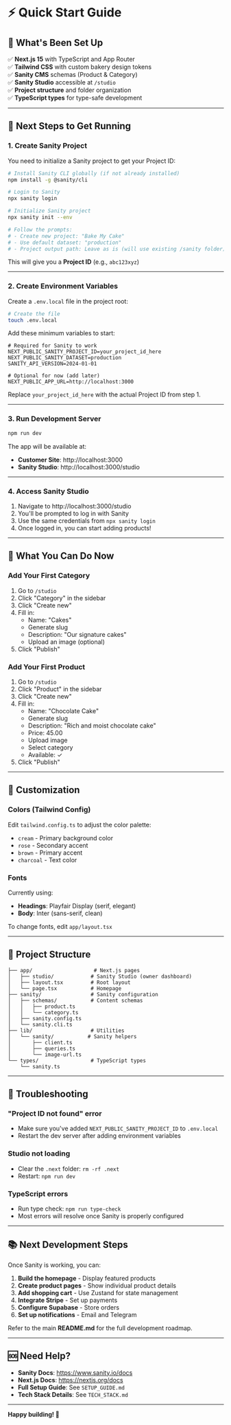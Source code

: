 # ⚡ Quick Start Guide

## 🎯 What's Been Set Up

✅ **Next.js 15** with TypeScript and App Router  
✅ **Tailwind CSS** with custom bakery design tokens  
✅ **Sanity CMS** schemas (Product & Category)  
✅ **Sanity Studio** accessible at `/studio`  
✅ **Project structure** and folder organization  
✅ **TypeScript types** for type-safe development  

---

## 🚀 Next Steps to Get Running

### **1. Create Sanity Project**

You need to initialize a Sanity project to get your Project ID:

```bash
# Install Sanity CLI globally (if not already installed)
npm install -g @sanity/cli

# Login to Sanity
npx sanity login

# Initialize Sanity project
npx sanity init --env

# Follow the prompts:
# - Create new project: "Bake My Cake"
# - Use default dataset: "production"
# - Project output path: Leave as is (will use existing /sanity folder)
```

This will give you a **Project ID** (e.g., `abc123xyz`)

---

### **2. Create Environment Variables**

Create a `.env.local` file in the project root:

```bash
# Create the file
touch .env.local
```

Add these minimum variables to start:

```env
# Required for Sanity to work
NEXT_PUBLIC_SANITY_PROJECT_ID=your_project_id_here
NEXT_PUBLIC_SANITY_DATASET=production
SANITY_API_VERSION=2024-01-01

# Optional for now (add later)
NEXT_PUBLIC_APP_URL=http://localhost:3000
```

Replace `your_project_id_here` with the actual Project ID from step 1.

---

### **3. Run Development Server**

```bash
npm run dev
```

The app will be available at:
- **Customer Site**: http://localhost:3000
- **Sanity Studio**: http://localhost:3000/studio

---

### **4. Access Sanity Studio**

1. Navigate to http://localhost:3000/studio
2. You'll be prompted to log in with Sanity
3. Use the same credentials from `npx sanity login`
4. Once logged in, you can start adding products!

---

## 📝 What You Can Do Now

### **Add Your First Category**
1. Go to `/studio`
2. Click "Category" in the sidebar
3. Click "Create new"
4. Fill in:
   - Name: "Cakes"
   - Generate slug
   - Description: "Our signature cakes"
   - Upload an image (optional)
5. Click "Publish"

### **Add Your First Product**
1. Go to `/studio`
2. Click "Product" in the sidebar
3. Click "Create new"
4. Fill in:
   - Name: "Chocolate Cake"
   - Generate slug
   - Description: "Rich and moist chocolate cake"
   - Price: 45.00
   - Upload image
   - Select category
   - Available: ✓
5. Click "Publish"

---

## 🎨 Customization

### **Colors (Tailwind Config)**
Edit `tailwind.config.ts` to adjust the color palette:
- `cream` - Primary background color
- `rose` - Secondary accent
- `brown` - Primary accent
- `charcoal` - Text color

### **Fonts**
Currently using:
- **Headings**: Playfair Display (serif, elegant)
- **Body**: Inter (sans-serif, clean)

To change fonts, edit `app/layout.tsx`

---

## 📂 Project Structure

```
├── app/                    # Next.js pages
│   ├── studio/            # Sanity Studio (owner dashboard)
│   ├── layout.tsx         # Root layout
│   └── page.tsx           # Homepage
├── sanity/                # Sanity configuration
│   ├── schemas/           # Content schemas
│   │   ├── product.ts
│   │   └── category.ts
│   ├── sanity.config.ts
│   └── sanity.cli.ts
├── lib/                   # Utilities
│   └── sanity/           # Sanity helpers
│       ├── client.ts
│       ├── queries.ts
│       └── image-url.ts
└── types/                 # TypeScript types
    └── sanity.ts
```

---

## 🔧 Troubleshooting

### **"Project ID not found" error**
- Make sure you've added `NEXT_PUBLIC_SANITY_PROJECT_ID` to `.env.local`
- Restart the dev server after adding environment variables

### **Studio not loading**
- Clear the `.next` folder: `rm -rf .next`
- Restart: `npm run dev`

### **TypeScript errors**
- Run type check: `npm run type-check`
- Most errors will resolve once Sanity is properly configured

---

## 📚 Next Development Steps

Once Sanity is working, you can:

1. **Build the homepage** - Display featured products
2. **Create product pages** - Show individual product details
3. **Add shopping cart** - Use Zustand for state management
4. **Integrate Stripe** - Set up payments
5. **Configure Supabase** - Store orders
6. **Set up notifications** - Email and Telegram

Refer to the main **README.md** for the full development roadmap.

---

## 🆘 Need Help?

- **Sanity Docs**: https://www.sanity.io/docs
- **Next.js Docs**: https://nextjs.org/docs
- **Full Setup Guide**: See `SETUP_GUIDE.md`
- **Tech Stack Details**: See `TECH_STACK.md`

---

**Happy building! 🍰**


